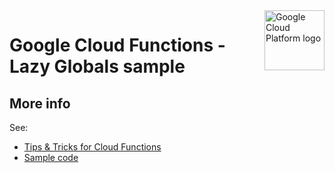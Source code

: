 <img src="https://avatars2.githubusercontent.com/u/2810941?v=3&s=96" alt="Google Cloud Platform logo" title="Google Cloud Platform" align="right" height="96" width="96"/>

# Google Cloud Functions - Lazy Globals sample

## More info
See:

* [Tips & Tricks for Cloud Functions][tutorial]
* [Sample code][code]

[tutorial]: https://cloud.google.com/functions/docs/bestpractices/tips#use_global_variables_to_reuse_objects_in_future_invocations
[code]: main.py
